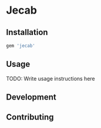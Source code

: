 # Jecab


## Installation


```ruby
gem 'jecab'
```


## Usage

TODO: Write usage instructions here

## Development

## Contributing


